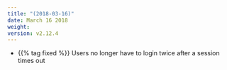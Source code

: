 ```yaml
---
title: "(2018-03-16)"
date: March 16 2018
weight:
version: v2.12.4
---
```


- {{% tag fixed %}} Users no longer have to login twice after a session times out
